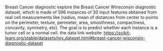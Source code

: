 Breast Cancer diagnostic
explore the Breast Cancer Winsconsin diagnostic dataset, which is made of 596 instances of 30 input features obtained from real cell measurements 
like (radius, mean of distances from center to points on the perimeter, texture, perimeter, area, smoothness, compactness, concavity, symmetry, etc). 
The goal is to predict whether each instance is a tumor cell or a normal cell.
the data link website:
https://scikit-learn.org/stable/datasets/toy_dataset.html#breast-cancer-wisconsin-diagnostic-dataset
